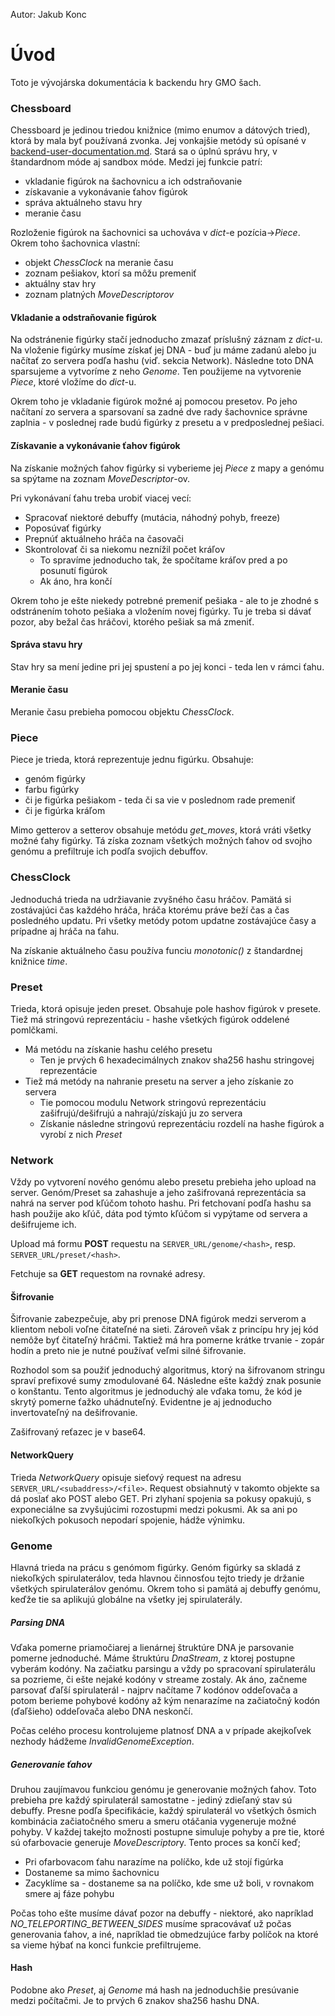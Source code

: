 Autor: Jakub Konc

# Úvod

Toto je vývojárska dokumentácia k backendu hry GMO šach.

### Chessboard

Chessboard je jedinou triedou knižnice (mimo enumov a dátových tried), ktorá by mala byť používaná zvonka. Jej vonkajšie metódy sú opísané v [backend-user-documentation.md](backend-user-documentation.md). Stará sa o úplnú správu hry, v štandardnom móde aj sandbox móde. Medzi jej funkcie patrí:
- vkladanie figúrok na šachovnicu a ich odstraňovanie
- získavanie a vykonávanie ťahov figúrok
- správa aktuálneho stavu hry
- meranie času

Rozloženie figúrok na šachovnici sa uchováva v *dict*-e pozícia->*Piece*.
Okrem toho šachovnica vlastní:
- objekt *ChessClock* na meranie času
- zoznam pešiakov, ktorí sa môžu premeniť
- aktuálny stav hry
- zoznam platných *MoveDescriptorov*

#### Vkladanie a odstraňovanie figúrok

Na odstránenie figúrky stačí jednoducho zmazať príslušný záznam z *dict*-u.
Na vloženie figúrky musíme získať jej DNA - buď ju máme zadanú alebo ju načítať zo servera podľa hashu (viď. sekcia Network). Následne toto DNA sparsujeme a vytvoríme z neho *Genome*. Ten použijeme na vytvorenie *Piece*, ktoré vložíme do *dict*-u.

Okrem toho je vkladanie figúrok možné aj pomocou presetov. Po jeho načítaní zo servera a sparsovaní sa zadné dve rady šachovnice správne zaplnia - v poslednej rade budú figúrky z presetu a v predposlednej pešiaci.

#### Získavanie a vykonávanie ťahov figúrok

Na získanie možných ťahov figúrky si vyberieme jej *Piece* z mapy a genómu sa spýtame na zoznam *MoveDescriptor*-ov.

Pri vykonávaní ťahu treba urobiť viacej vecí:
- Spracovať niektoré debuffy (mutácia, náhodný pohyb, freeze)
- Poposúvať figúrky
- Prepnúť aktuálneho hráča na časovači
- Skontrolovať či sa niekomu neznížil počet kráľov
  - To spravíme jednoducho tak, že spočítame kráľov pred a po posunutí figúrok
  - Ak áno, hra končí

Okrem toho je ešte niekedy potrebné premeniť pešiaka - ale to je zhodné s odstránením tohoto pešiaka a vložením novej figúrky. Tu je treba si dávať pozor, aby bežal čas hráčovi, ktorého pešiak sa má zmeniť.

#### Správa stavu hry

Stav hry sa mení jedine pri jej spustení a po jej konci - teda len v rámci ťahu.

#### Meranie času

Meranie času prebieha pomocou objektu *ChessClock*.

### Piece

Piece je trieda, ktorá reprezentuje jednu figúrku. Obsahuje:
- genóm figúrky
- farbu figúrky
- či je figúrka pešiakom - teda či sa vie v poslednom rade premeniť
- či je figúrka kráľom

Mimo getterov a setterov obsahuje metódu *get_moves*, ktorá vráti všetky možné ťahy figúrky. Tá získa zoznam všetkých možných ťahov od svojho genómu a prefiltruje ich podľa svojich debuffov.

### ChessClock

Jednoduchá trieda na udržiavanie zvyšného času hráčov. Pamätá si zostávajúci čas každého hráča, hráča ktorému práve beží čas a čas posledného updatu. Pri všetky metódy potom updatne zostávajúce časy a prípadne aj hráča na ťahu. 

Na získanie aktuálneho času používa funciu *monotonic()* z štandardnej knižnice *time*.

### Preset

Trieda, ktorá opisuje jeden preset. Obsahuje pole hashov figúrok v presete. Tiež má stringovú reprezentáciu - hashe všetkých figúrok oddelené pomlčkami.
- Má metódu na získanie hashu celého presetu
  - Ten je prvých 6 hexadecimálnych znakov sha256 hashu stringovej reprezentácie
- Tiež má metódy na nahranie presetu na server a jeho získanie zo servera
  - Tie pomocou modulu Network stringovú reprezentáciu zašifrujú/dešifrujú a nahrajú/získajú ju zo servera
  - Získanie následne stringovú reprezentáciu rozdelí na hashe figúrok a vyrobí z nich *Preset*

### Network

Vždy po vytvorení nového genómu alebo presetu prebieha jeho upload na server. Genóm/Preset sa zahashuje a jeho zašifrovaná reprezentácia sa nahrá na server pod kľúčom tohoto hashu. Pri fetchovaní podľa hashu sa hash použije ako kľúč, dáta pod týmto kľúčom si vypýtame od servera a dešifrujeme ich.

Upload má formu **POST** requestu na `SERVER_URL/genome/<hash>`, resp. `SERVER_URL/preset/<hash>`.

Fetchuje sa **GET** requestom na rovnaké adresy.

#### Šifrovanie

Šifrovanie zabezpečuje, aby pri prenose DNA figúrok medzi serverom a klientom neboli voľne čitateľné na sieti.
Zároveň však z princípu hry jej kód nemôže byť čitateľný hráčmi. Taktiež má hra pomerne krátke trvanie - zopár hodín a preto nie je nutné používať veľmi silné šifrovanie. 

Rozhodol som sa použiť jednoduchý algoritmus, ktorý na šifrovanom stringu spraví prefixové sumy zmodulované 64. Následne ešte každý znak posunie o konštantu. Tento algoritmus je jednoduchý ale vďaka tomu, že kód je skrytý pomerne ťažko uhádnuteľný. Evidentne je aj jednoducho invertovateľný na dešifrovanie.

Zašifrovaný reťazec je v base64.

#### NetworkQuery

Trieda *NetworkQuery* opisuje sieťový request na adresu `SERVER_URL/<subaddress>/<file>`. Request obsiahnutý v takomto objekte sa dá poslať ako POST alebo GET.
Pri zlyhaní spojenia sa pokusy opakujú, s exponeciálne sa zvyšujúcimi rozostupmi medzi pokusmi. Ak sa ani po niekoľkých pokusoch nepodarí spojenie, hádže výnimku.

### Genome

Hlavná trieda na prácu s genómom figúrky. Genóm figúrky sa skladá z niekoľkých spirulaterálov, teda hlavnou činnosťou tejto triedy je držanie všetkých spirulaterálov genómu. Okrem toho si pamätá aj debuffy genómu, keďže tie sa aplikujú globálne na všetky jej spirulaterály.

##### Parsing DNA

Vďaka pomerne priamočiarej a lienárnej štruktúre DNA je parsovanie pomerne jednoduché. Máme štruktúru *DnaStream*, z ktorej postupne vyberám kodóny. Na začiatku parsingu a vždy po spracovaní spirulaterálu sa pozrieme, či ešte nejaké kodóny v streame zostaly. Ak áno, začneme parsovať ďaľší spirulaterál - najprv načítame 7 kodónov oddeľovača a potom berieme pohybové kodóny až kým nenarazíme na začiatočný kodón (ďaľšieho) oddeľovača alebo DNA neskončí. 

Počas celého procesu kontrolujeme platnosť DNA a v prípade akejkoľvek nezhody hádžeme *InvalidGenomeException*.

##### Generovanie ťahov

Druhou zaujímavou funkciou genómu je generovanie možných ťahov. Toto prebieha pre každý spirulaterál samostatne - jediný zdieľaný stav sú debuffy. Presne podľa špecifikácie, každý spirulaterál vo všetkých ôsmich kombinácia začiatočného smeru a smeru otáčania vygeneruje možné pohyby. V každej takejto možnosti postupne simuluje pohyby a pre tie, ktoré sú ofarbovacie generuje *MoveDescriptor*y. Tento proces sa končí keď;
- Pri ofarbovacom ťahu narazíme na políčko, kde už stojí figúrka
- Dostaneme sa mimo šachovnicu
- Zacyklíme sa - dostaneme sa na políčko, kde sme už boli, v rovnakom smere aj fáze pohybu

Počas toho ešte musíme dávať pozor na debuffy - niektoré, ako napríklad *NO_TELEPORTING_BETWEEN_SIDES* musíme spracovávať už počas generovania ťahov, a iné, napríklad tie obmedzujúce farby políčok na ktoré sa vieme hýbať na konci funkcie prefiltrujeme.

#### Hash

Podobne ako *Preset*, aj *Genome* má hash na jednoduchšie presúvanie medzi počítačmi. Je to prvých 6 znakov sha256 hashu DNA.